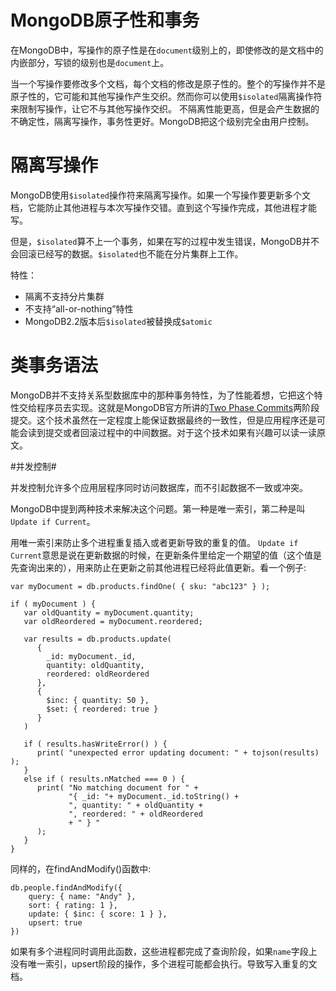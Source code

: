 <!--
author: yu.tian-tianpl
date: 2017-04-08
title: MongoDB原子性和事务
tags: 技术,语言,mongo
category: mongo
status: publish
summary: 来自网络的mongo教程

-->
# MongoDB原子性和事务 #

在MongoDB中，写操作的原子性是在`document`级别上的，即使修改的是文档中的内嵌部分，写锁的级别也是`document`上。

当一个写操作要修改多个文档，每个文档的修改是原子性的。整个的写操作并不是原子性的，它可能和其他写操作产生交织。然而你可以使用`$isolated`隔离操作符来限制写操作，让它不与其他写操作交织。 不隔离性能更高，但是会产生数据的不确定性，隔离写操作，事务性更好。MongoDB把这个级别完全由用户控制。

# 隔离写操作 #
MongoDB使用`$isolated`操作符来隔离写操作。如果一个写操作要更新多个文档，它能防止其他进程与本次写操作交错。直到这个写操作完成，其他进程才能写。

但是，`$isolated`算不上一个事务，如果在写的过程中发生错误，MongoDB并不会回滚已经写的数据。`$isolated`也不能在分片集群上工作。

特性：

- 隔离不支持分片集群
- 不支持“all-or-nothing”特性
- MongoDB2.2版本后`$isolated`被替换成`$atomic`

# 类事务语法 #

MongoDB并不支持关系型数据库中的那种事务特性，为了性能着想，它把这个特性交给程序员去实现。这就是MongoDB官方所讲的[Two Phase Commits](http://docs.mongodb.org/manual/tutorial/perform-two-phase-commits)两阶段提交。这个技术虽然在一定程度上能保证数据最终的一致性，但是应用程序还是可能会读到提交或者回滚过程中的中间数据。对于这个技术如果有兴趣可以读一读原文。

#并发控制#

并发控制允许多个应用层程序同时访问数据库，而不引起数据不一致或冲突。

MongoDB中提到两种技术来解决这个问题。第一种是唯一索引，第二种是叫`Update if Current`。

用唯一索引来防止多个进程重复插入或者更新导致的重复的值。
`Update if Current`意思是说在更新数据的时候，在更新条件里给定一个期望的值（这个值是先查询出来的），用来防止在更新之前其他进程已经将此值更新。看一个例子:
```
var myDocument = db.products.findOne( { sku: "abc123" } );

if ( myDocument ) {
   var oldQuantity = myDocument.quantity;
   var oldReordered = myDocument.reordered;

   var results = db.products.update(
      {
        _id: myDocument._id,
        quantity: oldQuantity,
        reordered: oldReordered
      },
      {
        $inc: { quantity: 50 },
        $set: { reordered: true }
      }
   )

   if ( results.hasWriteError() ) {
      print( "unexpected error updating document: " + tojson(results) );
   }
   else if ( results.nMatched === 0 ) {
      print( "No matching document for " +
             "{ _id: "+ myDocument._id.toString() +
             ", quantity: " + oldQuantity +
             ", reordered: " + oldReordered
             + " } "
      );
   }
}
```

同样的，在findAndModify()函数中:
```
db.people.findAndModify({
    query: { name: "Andy" },
    sort: { rating: 1 },
    update: { $inc: { score: 1 } },
    upsert: true
})
```

如果有多个进程同时调用此函数，这些进程都完成了查询阶段，如果`name`字段上没有唯一索引，upsert阶段的操作，多个进程可能都会执行。导致写入重复的文档。